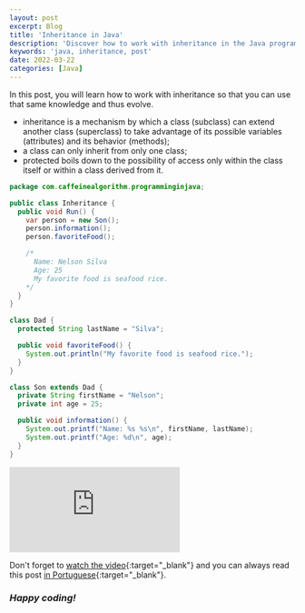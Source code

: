 ```yaml
---
layout: post
excerpt: Blog
title: 'Inheritance in Java'
description: 'Discover how to work with inheritance in the Java programming language. Get answers to your questions with the theory and examples presented.'
keywords: 'java, inheritance, post'
date: 2022-03-22
categories: [Java]
---
```


In this post, you will learn how to work with inheritance so that you can use that same knowledge and thus evolve.

- inheritance is a mechanism by which a class (subclass) can extend another class (superclass) to take advantage of its possible variables (attributes) and its behavior (methods);
- a class can only inherit from only one class;
- protected boils down to the possibility of access only within the class itself or within a class derived from it.

```java
package com.caffeinealgorithm.programminginjava;

public class Inheritance {
  public void Run() {
    var person = new Son();
    person.information();
    person.favoriteFood();

    /*
      Name: Nelson Silva
      Age: 25
      My favorite food is seafood rice.
    */
  }
}

class Dad {
  protected String lastName = "Silva";

  public void favoriteFood() {
    System.out.println("My favorite food is seafood rice.");
  }
}

class Son extends Dad {
  private String firstName = "Nelson";
  private int age = 25;

  public void information() {
    System.out.printf("Name: %s %s\n", firstName, lastName);
    System.out.printf("Age: %d\n", age);
  }
}
```

<div class="video-container">
  <iframe src="https://www.youtube.com/embed/wFJN_36mi9M" frameborder="0" allowfullscreen></iframe>
</div>

Don't forget to [watch the video](https://youtu.be/wFJN_36mi9M){:target="\_blank"} and you can always read this post [in Portuguese](https://caffeinealgorithm.com/blog/heranca-em-java/){:target="\_blank"}.

### _Happy coding!_
